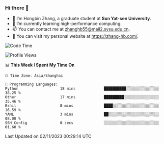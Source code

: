 ### Hi there 👋

- 🔭 I’m Hongbin Zhang, a graduate student at **Sun Yat-sen University**.
- 🌱 I’m currently learning high-performance computing.
- 📫 You can contact me at zhanghb55@mail2.sysu.edu.cn.
- 👀 You can visit my personal website at https://zhang-hb.com/.

<!--START_SECTION:waka-->
![Code Time](http://img.shields.io/badge/Code%20Time-240%20hrs%2010%20mins-blue)

![Profile Views](http://img.shields.io/badge/Profile%20Views-1-blue)

📊 **This Week I Spent My Time On** 

```text
🕑︎ Time Zone: Asia/Shanghai

💬 Programming Languages: 
Python                   18 mins             ██████████░░░░░░░░░░░░░░░   38.25 % 
Other                    17 mins             █████████░░░░░░░░░░░░░░░░   35.46 % 
Ezhil                    8 mins              ████░░░░░░░░░░░░░░░░░░░░░   16.59 % 
YAML                     3 mins              ██░░░░░░░░░░░░░░░░░░░░░░░   08.08 % 
SSH Config               0 secs              ░░░░░░░░░░░░░░░░░░░░░░░░░   01.60 % 
```


 Last Updated on 02/11/2023 00:29:14 UTC
<!--END_SECTION:waka-->
